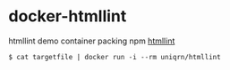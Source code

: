 # docker-htmllint
htmllint demo container packing npm [htmllint](https://github.com/htmllint/htmllint)

```
$ cat targetfile | docker run -i --rm uniqrn/htmllint
```

